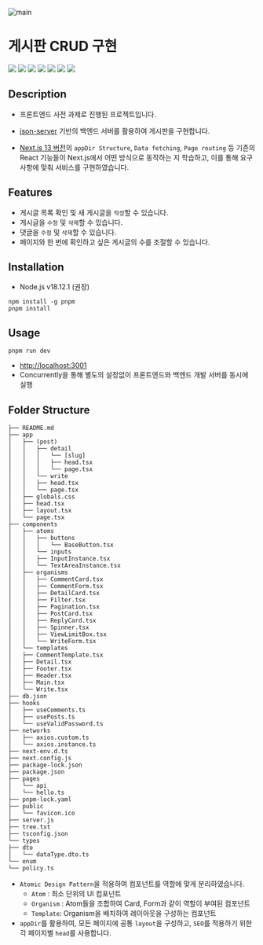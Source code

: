![main](https://user-images.githubusercontent.com/46778769/221996063-de62d1e7-73e0-4495-a5f9-6c2d1021141c.gif)

# 게시판 CRUD 구현

<div>
   <img src="https://img.shields.io/badge/Next.js-000000?style=flat-square&logo=Next.js&logoColor=white"/>
   <img src="https://img.shields.io/badge/React-61DAFB?style=flat-square&logo=React&logoColor=black"/>
   <img src="https://img.shields.io/badge/Typescript-3178C6?style=flat-square&logo=Typescript&logoColor=white"/>
   <img src="https://img.shields.io/badge/styled components-DB7093?style=flat-square&logo=styled-components&logoColor=white"/>
   <img src="https://img.shields.io/badge/GitHub-181717?style=flat-square&logo=GitHub&logoColor=white"/>
   <img src="https://img.shields.io/badge/Visual Studio Code-007ACC?style=flat-square&logo=Visual Studio Code&logoColor=white"/>
   <img src="https://img.shields.io/badge/Postman-FF6C37?style=flat-square&logo=Postman&logoColor=white"/>

</div>

## Description

- 프론트엔드 사전 과제로 진행된 프로젝트입니다.

- [json-server](https://github.com/typicode/json-server) 기반의 백엔드 서버를 활용하여 게시판을 구현합니다.
- [Next.js 13 버전](https://nextjs.org/docs)의 `appDir Structure`, `Data fetching`, `Page routing` 등 기존의 React 기능들이 Next.js에서 어떤 방식으로 동작하는 지 학습하고, 이를 통해 요구사항에 맞춰 서비스를 구현하였습니다.

## Features

- 게시글 목록 확인 및 새 게시글을 `작성`할 수 있습니다.
- 게시글을 `수정` 및 `삭제`할 수 있습니다.
- 댓글을 `수정` 및 `삭제`할 수 있습니다.
- 페이지와 한 번에 확인하고 싶은 게시글의 수를 조절할 수 있습니다.

## Installation

- Node.js v18.12.1 (권장)

```
npm install -g pnpm
pnpm install
```

## Usage

```
pnpm run dev
```

- [http://localhost:3001](http://localhost:3001)
- Concurrently을 통해 별도의 설정없이 프론트엔드와 백엔드 개발 서버를 동시에 실행

## Folder Structure

```
├── README.md
├── app
│   ├── (post)
│   │   ├── detail
│   │   │   └── [slug]
│   │   │   ├── head.tsx
│   │   │   └── page.tsx
│   │   └── write
│   │   ├── head.tsx
│   │   └── page.tsx
│   ├── globals.css
│   ├── head.tsx
│   ├── layout.tsx
│   └── page.tsx
├── components
│   ├── atoms
│   │   ├── buttons
│   │   │   └── BaseButton.tsx
│   │   └── inputs
│   │   ├── InputInstance.tsx
│   │   └── TextAreaInstance.tsx
│   ├── organisms
│   │   ├── CommentCard.tsx
│   │   ├── CommentForm.tsx
│   │   ├── DetailCard.tsx
│   │   ├── Filter.tsx
│   │   ├── Pagination.tsx
│   │   ├── PostCard.tsx
│   │   ├── ReplyCard.tsx
│   │   ├── Spinner.tsx
│   │   ├── ViewLimitBox.tsx
│   │   └── WriteForm.tsx
│   └── templates
│   ├── CommentTemplate.tsx
│   ├── Detail.tsx
│   ├── Footer.tsx
│   ├── Header.tsx
│   ├── Main.tsx
│   └── Write.tsx
├── db.json
├── hooks
│   ├── useComments.ts
│   ├── usePosts.ts
│   └── useValidPassword.ts
├── networks
│   ├── axios.custom.ts
│   └── axios.instance.ts
├── next-env.d.ts
├── next.config.js
├── package-lock.json
├── package.json
├── pages
│   └── api
│   └── hello.ts
├── pnpm-lock.yaml
├── public
│   └── favicon.ico
├── server.js
├── tree.txt
├── tsconfig.json
└── types
├── dto
│   └── dataType.dto.ts
└── enum
└── policy.ts
```

- `Atomic Design Pattern`을 적용하여 컴포넌트를 역할에 맞게 분리하였습니다.
  - `Atom` : 최소 단위의 UI 컴포넌트
  - `Organism` : Atom들을 조합하여 Card, Form과 같이 역할이 부여된 컴포넌트
  - `Template`: Organism을 배치하여 레이아웃을 구성하는 컴포넌트
- `appDir`를 활용하여, 모든 페이지에 공통 `layout`을 구성하고, `SEO`를 적용하기 위한 각 페이지별 `head`를 사용합니다.
